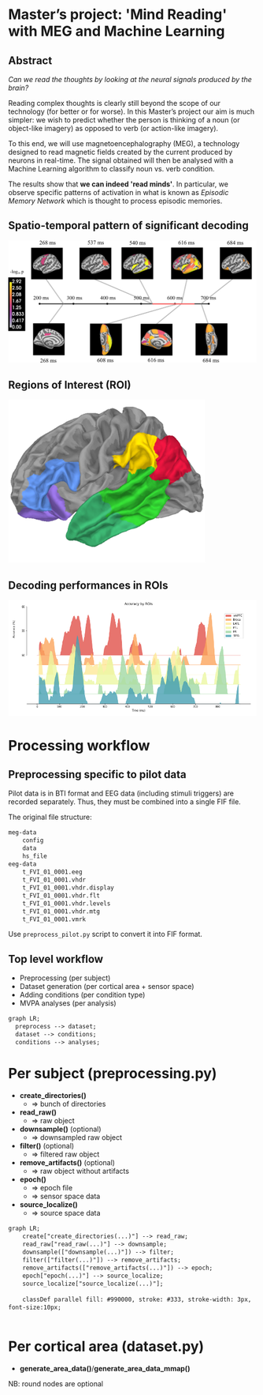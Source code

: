 # Master’s project: 'Mind Reading' with MEG and Machine Learning

## Abstract
*Can we read the thoughts by looking at the neural signals produced by the brain?*

Reading complex thoughts is clearly 
still beyond the scope of our technology (for better or for worse). In this Master’s project our aim is much simpler:
we wish to predict whether the person is thinking of a noun (or object-like imagery) as opposed to verb 
(or action-like imagery).

To this end, we will use magnetoencephalography (MEG), a technology designed to read magnetic fields created 
by the current produced by neurons in real-time. The signal obtained will then be analysed with a Machine Learning 
algorithm to classify noun vs. verb condition.

The results show that **we can indeed 'read minds'**. In particular, we observe specific patterns of activation in 
what is known as *Episodic Memory Network* which is thought to process episodic memories.


## Spatio-temporal pattern of significant decoding
<img src="./results/figures/whole-brain.png" alt="pattern" width="600"/>

## Regions of Interest (ROI)
<img src="./results/figures/rois.png" alt="roi" width="400"/>

## Decoding performances in ROIs
<img src="./results/figures/multiple.png" alt="multiple" width="600"/>

# Processing workflow
## Preprocessing specific to pilot data
Pilot data is in BTI format and EEG data (including stimuli triggers) are
recorded separately. Thus, they must be combined into a single FIF file.

The original file structure:
```commandline
meg-data
    config
    data
    hs_file
eeg-data
    t_FVI_01_0001.eeg
    t_FVI_01_0001.vhdr
    t_FVI_01_0001.vhdr.display
    t_FVI_01_0001.vhdr.flt
    t_FVI_01_0001.vhdr.levels
    t_FVI_01_0001.vhdr.mtg
    t_FVI_01_0001.vmrk
```

Use `preprocess_pilot.py` script to convert it into FIF format.


## Top level workflow
* Preprocessing (per subject)
* Dataset generation (per cortical area + sensor space)
* Adding conditions (per condition type)
* MVPA analyses (per analysis)

```mermaid
graph LR;
  preprocess --> dataset;
  dataset --> conditions;
  conditions --> analyses;
```


# Per subject (preprocessing.py)
* **create_directories()**
  * => bunch of directories
* **read_raw()**
  * => raw object
* **downsample()** (optional)
  * => downsampled raw object
* **filter()** (optional)
  * => filtered raw object
* **remove_artifacts()** (optional)
  * => raw object without artifacts
* **epoch()**
  * => epoch file
  * => sensor space data
* **source_localize()**
  * => source space data

```mermaid
graph LR;
    create["create_directories(...)"] --> read_raw;
    read_raw["read_raw(...)"] --> downsample;
    downsample(["downsample(...)"]) --> filter;
    filter(["filter(...)"]) --> remove_artifacts;
    remove_artifacts(["remove_artifacts(...)"]) --> epoch;
    epoch["epoch(...)"] --> source_localize;
    source_localize["source_localize(...)"];
    
    classDef parallel fill: #990000, stroke: #333, stroke-width: 3px, font-size:10px;
    
```
    
# Per cortical area (dataset.py)
* **generate_area_data()**/**generate_area_data_mmap()**


NB: round nodes are optional

